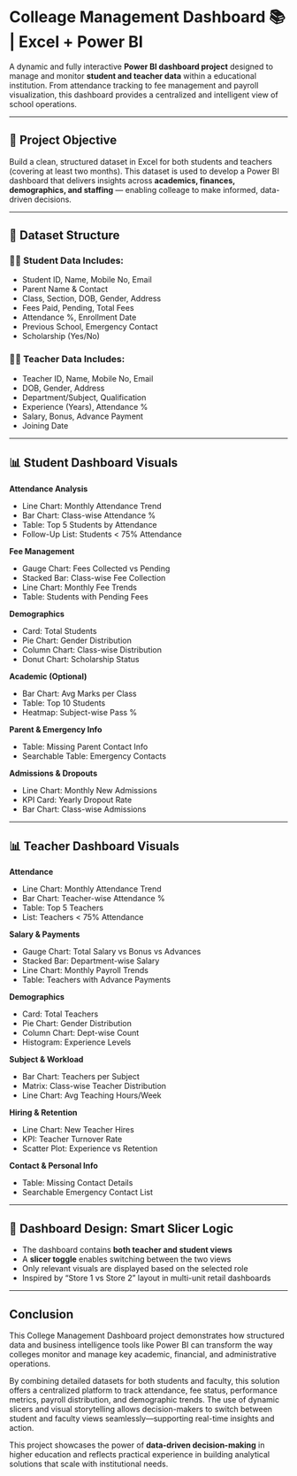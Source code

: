 # Colleage Management Dashboard 📚 | Excel + Power BI

A dynamic and fully interactive **Power BI dashboard project** designed to manage and monitor **student and teacher data** within a educational institution. From attendance tracking to fee management and payroll visualization, this dashboard provides a centralized and intelligent view of school operations.

---

## 🎯 Project Objective

Build a clean, structured dataset in Excel for both students and teachers (covering at least two months). This dataset is used to develop a Power BI dashboard that delivers insights across **academics, finances, demographics, and staffing** — enabling colleage to make informed, data-driven decisions.

---

## 🧾 Dataset Structure

### 👩‍🎓 Student Data Includes:
- Student ID, Name, Mobile No, Email  
- Parent Name & Contact  
- Class, Section, DOB, Gender, Address  
- Fees Paid, Pending, Total Fees  
- Attendance %, Enrollment Date  
- Previous School, Emergency Contact  
- Scholarship (Yes/No)

### 👨‍🏫 Teacher Data Includes:
- Teacher ID, Name, Mobile No, Email  
- DOB, Gender, Address  
- Department/Subject, Qualification  
- Experience (Years), Attendance %  
- Salary, Bonus, Advance Payment  
- Joining Date

---

## 📊 Student Dashboard Visuals

**Attendance Analysis**
- Line Chart: Monthly Attendance Trend  
- Bar Chart: Class-wise Attendance %  
- Table: Top 5 Students by Attendance  
- Follow-Up List: Students < 75% Attendance  

**Fee Management**
- Gauge Chart: Fees Collected vs Pending  
- Stacked Bar: Class-wise Fee Collection  
- Line Chart: Monthly Fee Trends  
- Table: Students with Pending Fees  

**Demographics**
- Card: Total Students  
- Pie Chart: Gender Distribution  
- Column Chart: Class-wise Distribution  
- Donut Chart: Scholarship Status  

**Academic (Optional)**
- Bar Chart: Avg Marks per Class  
- Table: Top 10 Students  
- Heatmap: Subject-wise Pass %  

**Parent & Emergency Info**
- Table: Missing Parent Contact Info  
- Searchable Table: Emergency Contacts  

**Admissions & Dropouts**
- Line Chart: Monthly New Admissions  
- KPI Card: Yearly Dropout Rate  
- Bar Chart: Class-wise Admissions

---

## 📊 Teacher Dashboard Visuals

**Attendance**
- Line Chart: Monthly Attendance Trend  
- Bar Chart: Teacher-wise Attendance %  
- Table: Top 5 Teachers  
- List: Teachers < 75% Attendance  

**Salary & Payments**
- Gauge Chart: Total Salary vs Bonus vs Advances  
- Stacked Bar: Department-wise Salary  
- Line Chart: Monthly Payroll Trends  
- Table: Teachers with Advance Payments  

**Demographics**
- Card: Total Teachers  
- Pie Chart: Gender Distribution  
- Column Chart: Dept-wise Count  
- Histogram: Experience Levels  

**Subject & Workload**
- Bar Chart: Teachers per Subject  
- Matrix: Class-wise Teacher Distribution  
- Line Chart: Avg Teaching Hours/Week  

**Hiring & Retention**
- Line Chart: New Teacher Hires  
- KPI: Teacher Turnover Rate  
- Scatter Plot: Experience vs Retention  

**Contact & Personal Info**
- Table: Missing Contact Details  
- Searchable Emergency Contact List  

---

## 🧠 Dashboard Design: Smart Slicer Logic

- The dashboard contains **both teacher and student views**  
- A **slicer toggle** enables switching between the two views  
- Only relevant visuals are displayed based on the selected role  
- Inspired by “Store 1 vs Store 2” layout in multi-unit retail dashboards  

---

## Conclusion

This College Management Dashboard project demonstrates how structured data and business intelligence tools like Power BI can transform the way colleges monitor and manage key academic, financial, and administrative operations.

By combining detailed datasets for both students and faculty, this solution offers a centralized platform to track attendance, fee status, performance metrics, payroll distribution, and demographic trends. The use of dynamic slicers and visual storytelling allows decision-makers to switch between student and faculty views seamlessly—supporting real-time insights and action.

This project showcases the power of **data-driven decision-making** in higher education and reflects practical experience in building analytical solutions that scale with institutional needs.


